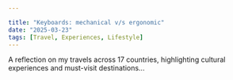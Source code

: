 ```yaml
---

title: "Keyboards: mechanical v/s ergonomic"
date: "2025-03-23"
tags: [Travel, Experiences, Lifestyle]
---
```


A reflection on my travels across 17 countries, highlighting cultural experiences and must-visit destinations...
